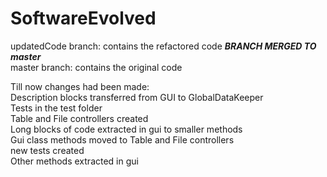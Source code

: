 # SoftwareEvolved
updatedCode branch: contains the refactored code   ***BRANCH MERGED TO master***</br>
master branch: contains the original code</br>

Till now changes had been made:</br>
Description blocks transferred from GUI to GlobalDataKeeper</br>
Tests in the test folder</br>
Table and File controllers created</br>
Long blocks of code extracted in gui to smaller methods</br>
Gui class methods moved to Table and File controllers</br>
new tests created</br>
Other methods extracted in gui
